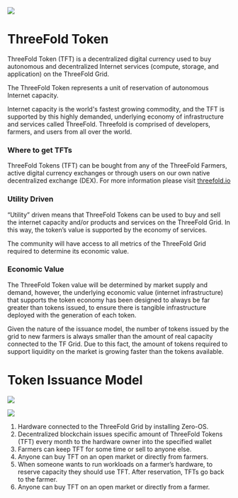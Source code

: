 ![](trulydecentralized.png)

# ThreeFold Token

ThreeFold Token (TFT) is a decentralized digital currency used to buy autonomous and decentralized Internet services (compute, storage, and application) on the ThreeFold Grid. 

The ThreeFold Token represents a unit of reservation of autonomous Internet capacity.

Internet capacity is the world's fastest growing commodity, and the TFT is supported by this highly demanded, underlying economy of infrastructure and services called ThreeFold. Threefold is comprised of developers, farmers, and users from all over the world.

### Where to get TFTs
ThreeFold Tokens (TFT) can be bought from any of the ThreeFold Farmers, active digital currency exchanges or through users on our own native decentralized exchange (DEX). For more information please visit [threefold.io](https://www.threefold.io)


### Utility Driven

“Utility” driven means that ThreeFold Tokens can be used to buy and sell the internet capacity and/or products and services on the ThreeFold Grid. In this way, the token’s value is supported by the economy of services.

The community will have access to all metrics of the ThreeFold Grid required to determine its economic value.

### Economic Value

The ThreeFold Token value will be determined by market supply and demand, however, the underlying economic value (internet infrastructure) that supports the token economy has been designed to always be far greater than tokens issued, to ensure there is tangible infrastructure deployed with the generation of each token. 

Given the nature of the issuance model, the number of tokens issued by the grid to new farmers is always smaller than the amount of real capacity connected to the TF Grid.  Due to this fact, the amount of tokens required to support liquidity on the market is growing faster than the tokens available.  

# Token Issuance Model

![](https://raw.githubusercontent.com/threefoldfoundation/info_tokens/development/docs/img/token_cycle.png)

![](https://raw.githubusercontent.com/threefoldfoundation/info_tokens/development/docs/img/token_issuance_economy.png)

1. Hardware connected to the ThreeFold Grid by installing Zero-OS.
2. Decentralized blockchain issues specific amount of ThreeFold Tokens (TFT) every month to the hardware owner into the specified wallet
3. Farmers can keep TFT for some time or sell to anyone else.
4. Anyone can buy TFT on an open market or directly from farmers.
5. When someone wants to run workloads on a farmer’s hardware, to reserve capacity they should use TFT. After reservation, TFTs go back to the farmer.
6. Anyone can buy TFT on an open market or directly from a farmer.


